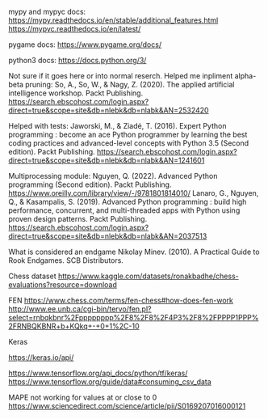 mypy and mypyc docs:
https://mypy.readthedocs.io/en/stable/additional_features.html
https://mypyc.readthedocs.io/en/latest/

pygame docs:
https://www.pygame.org/docs/

python3 docs:
https://docs.python.org/3/

Not sure if it goes here or into normal reserch. Helped me inpliment alpha-beta pruning:
So, A., So, W., & Nagy, Z. (2020). The applied artificial intelligence workshop. Packt Publishing. https://search.ebscohost.com/login.aspx?direct=true&scope=site&db=nlebk&db=nlabk&AN=2532420

Helped with tests:
Jaworski, M., & Ziadé, T. (2016). Expert Python programming : become an ace Python programmer by learning the best coding practices and advanced-level concepts with Python 3.5 (Second edition). Packt Publishing. https://search.ebscohost.com/login.aspx?direct=true&scope=site&db=nlebk&db=nlabk&AN=1241601

Multiprocessing module:
Nguyen, Q. (2022). Advanced Python programming (Second edition). Packt Publishing. https://www.oreilly.com/library/view/-/9781801814010/
Lanaro, G., Nguyen, Q., & Kasampalis, S. (2019). Advanced Python programming : build high performance, concurrent, and multi-threaded apps with Python using proven design patterns. Packt Publishing. https://search.ebscohost.com/login.aspx?direct=true&scope=site&db=nlebk&db=nlabk&AN=2037513

What is considered an endgame
Nikolay Minev. (2010). A Practical Guide to Rook Endgames. SCB Distributors.

Chess dataset
https://www.kaggle.com/datasets/ronakbadhe/chess-evaluations?resource=download

FEN
https://www.chess.com/terms/fen-chess#how-does-fen-work
http://www.ee.unb.ca/cgi-bin/tervo/fen.pl?select=rnbqkbnr%2Fpppppppp%2F8%2F8%2F4P3%2F8%2FPPPP1PPP%2FRNBQKBNR+b+KQkq+-+0+1%2C-10

Keras
<!-- Keras api docs -->
https://keras.io/api/
<!-- tf keras docs & guide -->
https://www.tensorflow.org/api_docs/python/tf/keras/
https://www.tensorflow.org/guide/data#consuming_csv_data

MAPE not working for values at or close to 0
https://www.sciencedirect.com/science/article/pii/S0169207016000121